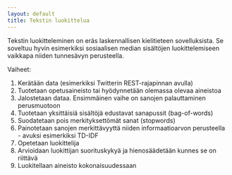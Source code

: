 ```yaml
---
layout: default
title: Tekstin luokittelua
---
```


Tekstin luokitteleminen on eräs laskennallisen kielitieteen sovelluksista.
Se soveltuu hyvin esimerkiksi sosiaalisen median sisältöjen luokittelemiseen vaikkapa niiden tunnesävyn perusteella.

Vaiheet:

1. Kerätään data (esimerkiksi Twitterin REST-rajapinnan avulla)
1. Tuotetaan opetusaineisto tai hyödynnetään olemassa olevaa aineistoa
1. Jalostetaan dataa. Ensimmäinen vaihe on sanojen palauttaminen perusmuotoon
1. Tuotetaan yksittäisiä sisältöjä edustavat sanapussit (bag-of-words)
1. Suodatetaan pois merkityksettömät sanat (stopwords)
1. Painotetaan sanojen merkittävyyttä niiden informaatioarvon perusteella - avuksi esimerkiksi TD-IDF
1. Opetetaan luokittelija
1. Arvioidaan luokittijan suorituskykyä ja hienosäädetään kunnes se on riittävä
1. Luokitellaan aineisto kokonaisuudessaan
